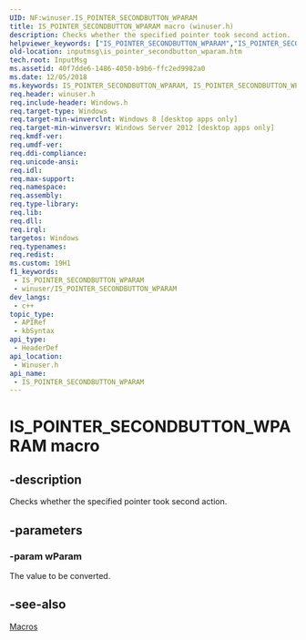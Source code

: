 ```yaml
---
UID: NF:winuser.IS_POINTER_SECONDBUTTON_WPARAM
title: IS_POINTER_SECONDBUTTON_WPARAM macro (winuser.h)
description: Checks whether the specified pointer took second action.
helpviewer_keywords: ["IS_POINTER_SECONDBUTTON_WPARAM","IS_POINTER_SECONDBUTTON_WPARAM","IS_POINTER_SECONDBUTTON_WPARAM macro [Input Messages and Notifications]","inputmsg.is_pointer_secondbutton_wparam","winuser/IS_POINTER_SECONDBUTTON_WPARAM"]
old-location: inputmsg\is_pointer_secondbutton_wparam.htm
tech.root: InputMsg
ms.assetid: 40f7dde6-1486-4050-b9b6-ffc2ed9982a0
ms.date: 12/05/2018
ms.keywords: IS_POINTER_SECONDBUTTON_WPARAM, IS_POINTER_SECONDBUTTON_WPARAM, IS_POINTER_SECONDBUTTON_WPARAM macro [Input Messages and Notifications], inputmsg.is_pointer_secondbutton_wparam, winuser/IS_POINTER_SECONDBUTTON_WPARAM
req.header: winuser.h
req.include-header: Windows.h
req.target-type: Windows
req.target-min-winverclnt: Windows 8 [desktop apps only]
req.target-min-winversvr: Windows Server 2012 [desktop apps only]
req.kmdf-ver: 
req.umdf-ver: 
req.ddi-compliance: 
req.unicode-ansi: 
req.idl: 
req.max-support: 
req.namespace: 
req.assembly: 
req.type-library: 
req.lib: 
req.dll: 
req.irql: 
targetos: Windows
req.typenames: 
req.redist: 
ms.custom: 19H1
f1_keywords:
 - IS_POINTER_SECONDBUTTON_WPARAM
 - winuser/IS_POINTER_SECONDBUTTON_WPARAM
dev_langs:
 - c++
topic_type:
 - APIRef
 - kbSyntax
api_type:
 - HeaderDef
api_location:
 - Winuser.h
api_name:
 - IS_POINTER_SECONDBUTTON_WPARAM
---
```


# IS_POINTER_SECONDBUTTON_WPARAM macro


## -description

Checks whether the specified pointer took second action.

## -parameters

### -param wParam

The value to be converted.

## -see-also

<a href="/windows/win32/inputmsg/macros">Macros</a>